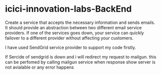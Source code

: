 # icici-innovation-labs-BackEnd

Create a service that accepts the necessary information and sends emails. It should provide an abstraction between two different email service providers. If one of the services goes down, your service can quickly failover to a different provider without affecting your customers.

I have used SendGrid service provider to support my code firstly.

If Sercide of sendgrid is down and i will redirect my request to mailgun. this can be perfomed by calling mailgun service when response show server is not avialable or any error happens
